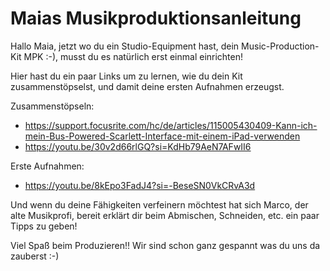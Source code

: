 # Maias Musikproduktionsanleitung

Hallo Maia,
jetzt wo du ein Studio-Equipment hast, dein Music-Production-Kit MPK :-), musst du es natürlich erst einmal einrichten!

Hier hast du ein paar Links um zu lernen, wie du dein Kit zusammenstöpselst, und damit deine ersten Aufnahmen erzeugst.

Zusammenstöpseln:

- https://support.focusrite.com/hc/de/articles/115005430409-Kann-ich-mein-Bus-Powered-Scarlett-Interface-mit-einem-iPad-verwenden
- https://youtu.be/30v2d66rlGQ?si=KdHb79AeN7AFwII6

Erste Aufnahmen:

- https://youtu.be/8kEpo3FadJ4?si=-BeseSN0VkCRvA3d

Und wenn du deine Fähigkeiten verfeinern möchtest hat sich Marco, der alte Musikprofi, bereit erklärt dir beim Abmischen, Schneiden, etc. ein paar Tipps zu geben!

Viel Spaß beim Produzieren!! Wir sind schon ganz gespannt was du uns da zauberst :-)
